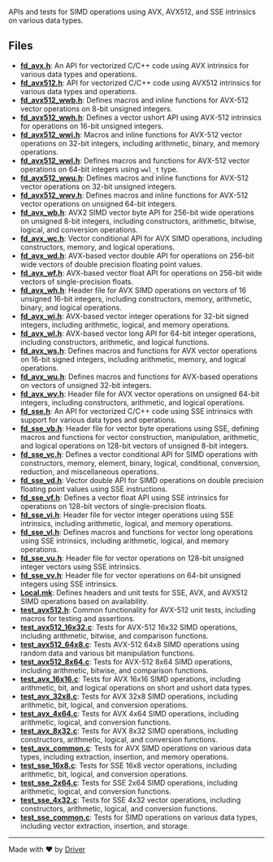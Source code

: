 <!--------------------------------------------------------------------------------->
<!-- IMPORTANT: This file is auto-generated by Driver (https://driver.ai). -------->
<!-- Manual edits may be overwritten on future commits. --------------------------->
<!--------------------------------------------------------------------------------->

APIs and tests for SIMD operations using AVX, AVX512, and SSE intrinsics on various data types.


## Files
- **[fd_avx.h](fd_avx.h.md)**: An API for vectorized C/C++ code using AVX intrinsics for various data types and operations.
- **[fd_avx512.h](fd_avx512.h.md)**: API for vectorized C/C++ code using AVX512 intrinsics for various data types and operations.
- **[fd_avx512_wwb.h](fd_avx512_wwb.h.md)**: Defines macros and inline functions for AVX-512 vector operations on 8-bit unsigned integers.
- **[fd_avx512_wwh.h](fd_avx512_wwh.h.md)**: Defines a vector ushort API using AVX-512 intrinsics for operations on 16-bit unsigned integers.
- **[fd_avx512_wwi.h](fd_avx512_wwi.h.md)**: Macros and inline functions for AVX-512 vector operations on 32-bit integers, including arithmetic, binary, and memory operations.
- **[fd_avx512_wwl.h](fd_avx512_wwl.h.md)**: Defines macros and functions for AVX-512 vector operations on 64-bit integers using `wwl_t` type.
- **[fd_avx512_wwu.h](fd_avx512_wwu.h.md)**: Defines macros and inline functions for AVX-512 vector operations on 32-bit unsigned integers.
- **[fd_avx512_wwv.h](fd_avx512_wwv.h.md)**: Defines macros and inline functions for AVX-512 vector operations on unsigned 64-bit integers.
- **[fd_avx_wb.h](fd_avx_wb.h.md)**: AVX2 SIMD vector byte API for 256-bit wide operations on unsigned 8-bit integers, including constructors, arithmetic, bitwise, logical, and conversion operations.
- **[fd_avx_wc.h](fd_avx_wc.h.md)**: Vector conditional API for AVX SIMD operations, including constructors, memory, and logical operations.
- **[fd_avx_wd.h](fd_avx_wd.h.md)**: AVX-based vector double API for operations on 256-bit wide vectors of double precision floating point values.
- **[fd_avx_wf.h](fd_avx_wf.h.md)**: AVX-based vector float API for operations on 256-bit wide vectors of single-precision floats.
- **[fd_avx_wh.h](fd_avx_wh.h.md)**: Header file for AVX SIMD operations on vectors of 16 unsigned 16-bit integers, including constructors, memory, arithmetic, binary, and logical operations.
- **[fd_avx_wi.h](fd_avx_wi.h.md)**: AVX-based vector integer operations for 32-bit signed integers, including arithmetic, logical, and memory operations.
- **[fd_avx_wl.h](fd_avx_wl.h.md)**: AVX-based vector long API for 64-bit integer operations, including constructors, arithmetic, and logical functions.
- **[fd_avx_ws.h](fd_avx_ws.h.md)**: Defines macros and functions for AVX vector operations on 16-bit signed integers, including arithmetic, memory, and logical operations.
- **[fd_avx_wu.h](fd_avx_wu.h.md)**: Defines macros and functions for AVX-based operations on vectors of unsigned 32-bit integers.
- **[fd_avx_wv.h](fd_avx_wv.h.md)**: Header file for AVX vector operations on unsigned 64-bit integers, including constructors, arithmetic, and logical operations.
- **[fd_sse.h](fd_sse.h.md)**: An API for vectorized C/C++ code using SSE intrinsics with support for various data types and operations.
- **[fd_sse_vb.h](fd_sse_vb.h.md)**: Header file for vector byte operations using SSE, defining macros and functions for vector construction, manipulation, arithmetic, and logical operations on 128-bit vectors of unsigned 8-bit integers.
- **[fd_sse_vc.h](fd_sse_vc.h.md)**: Defines a vector conditional API for SIMD operations with constructors, memory, element, binary, logical, conditional, conversion, reduction, and miscellaneous operations.
- **[fd_sse_vd.h](fd_sse_vd.h.md)**: Vector double API for SIMD operations on double precision floating point values using SSE instructions.
- **[fd_sse_vf.h](fd_sse_vf.h.md)**: Defines a vector float API using SSE intrinsics for operations on 128-bit vectors of single-precision floats.
- **[fd_sse_vi.h](fd_sse_vi.h.md)**: Header file for vector integer operations using SSE intrinsics, including arithmetic, logical, and memory operations.
- **[fd_sse_vl.h](fd_sse_vl.h.md)**: Defines macros and functions for vector long operations using SSE intrinsics, including arithmetic, logical, and memory operations.
- **[fd_sse_vu.h](fd_sse_vu.h.md)**: Header file for vector operations on 128-bit unsigned integer vectors using SSE intrinsics.
- **[fd_sse_vv.h](fd_sse_vv.h.md)**: Header file for vector operations on 64-bit unsigned integers using SSE intrinsics.
- **[Local.mk](Local.mk.md)**: Defines headers and unit tests for SSE, AVX, and AVX512 SIMD operations based on availability.
- **[test_avx512.h](test_avx512.h.md)**: Common functionality for AVX-512 unit tests, including macros for testing and assertions.
- **[test_avx512_16x32.c](test_avx512_16x32.c.md)**: Tests for AVX-512 16x32 SIMD operations, including arithmetic, bitwise, and comparison functions.
- **[test_avx512_64x8.c](test_avx512_64x8.c.md)**: Tests AVX-512 64x8 SIMD operations using random data and various bit manipulation functions.
- **[test_avx512_8x64.c](test_avx512_8x64.c.md)**: Tests for AVX-512 8x64 SIMD operations, including arithmetic, bitwise, and comparison functions.
- **[test_avx_16x16.c](test_avx_16x16.c.md)**: Tests for AVX 16x16 SIMD operations, including arithmetic, bit, and logical operations on short and ushort data types.
- **[test_avx_32x8.c](test_avx_32x8.c.md)**: Tests for AVX 32x8 SIMD operations, including arithmetic, bit, logical, and conversion operations.
- **[test_avx_4x64.c](test_avx_4x64.c.md)**: Tests for AVX 4x64 SIMD operations, including arithmetic, logical, and conversion functions.
- **[test_avx_8x32.c](test_avx_8x32.c.md)**: Tests for AVX 8x32 SIMD operations, including constructors, arithmetic, logical, and conversion functions.
- **[test_avx_common.c](test_avx_common.c.md)**: Tests for AVX SIMD operations on various data types, including extraction, insertion, and memory operations.
- **[test_sse_16x8.c](test_sse_16x8.c.md)**: Tests for SSE 16x8 vector operations, including arithmetic, bit, logical, and conversion operations.
- **[test_sse_2x64.c](test_sse_2x64.c.md)**: Tests for SSE 2x64 SIMD operations, including arithmetic, logical, and conversion functions.
- **[test_sse_4x32.c](test_sse_4x32.c.md)**: Tests for SSE 4x32 vector operations, including constructors, arithmetic, logical, and conversion functions.
- **[test_sse_common.c](test_sse_common.c.md)**: Tests for SIMD operations on various data types, including vector extraction, insertion, and storage.

---
Made with ❤️ by [Driver](https://www.driver.ai/)
